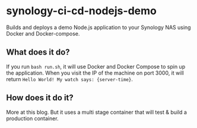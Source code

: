 # synology-ci-cd-nodejs-demo
Builds and deploys a demo Node.js application to your Synology NAS using Docker and Docker-compose.

## What does it do?
If you run `bash run.sh`, it will use Docker and Docker Compose to spin up the application. When you 
visit the IP of the machine on port 3000, it will return `Hello World! My watch says: {server-time}`.

## How does it do it?
More at this blog. But it uses a multi stage container that will test & build a production container.
